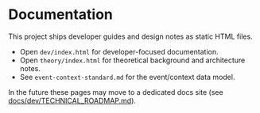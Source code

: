 # Documentation

This project ships developer guides and design notes as static HTML files.

- Open `dev/index.html` for developer-focused documentation.
- Open `theory/index.html` for theoretical background and architecture notes.
- See `event-context-standard.md` for the event/context data model.

In the future these pages may move to a dedicated docs site (see
[docs/dev/TECHNICAL_ROADMAP.md](dev/TECHNICAL_ROADMAP.md)).

